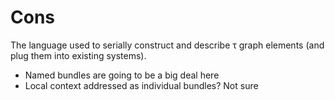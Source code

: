 # Cons
The language used to serially construct and describe τ graph elements (and plug them into existing systems).

+ Named bundles are going to be a big deal here
+ Local context addressed as individual bundles? Not sure
